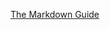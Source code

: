 [The Markdown Guide](https://drive.google.com/file/d/1iFT6TDFG9K5EbG613N0nzvNrfDDv4MNQ/view?usp=drive_link)


